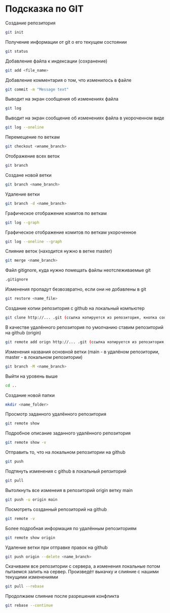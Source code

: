 # Подсказка по GIT

Создание репозитория
```sh
git init
```

Получение информации от git о его текущем состоянии
```sh
git status
```

Добавление файла к индексации (сохранение)
```sh
git add <file_name>
```

Добавление комментария о том, что изменилось в файле
```sh
git commit -m "Message text"
```

Выводит на экран сообщения об изменениях файла
```sh
git log
```

Выводит на экран сообщение об изменениях файла в укороченном виде
```sh
git log --oneline
```

Перемещение по веткам
```sh
git checkout <иname_branch>
```

Отображение всех веток
```sh
git branch
```

Создане новой ветки
```sh
git branch <name_branch>
```

Удаление ветки
```sh
git branch -d <name_branch>
```

Графическое отображение комитов по веткам
```sh
git log --graph
```

Графическое отображение комитов по веткам укороченное
```sh
git log --oneline --graph
```

Слияние веток (находится нужно в ветке master)
```sh
git merge <name_branch>
```

Файл gitignore, куда нужно помещать файлы неотслеживаемые git
```sh
.gitignore
```

Изменения пропадут безвозвратно, если они не добавлены в git
```sh
git restore <name_file>
```

Создание копии репозитория с github на локальный компьютер
```sh
git clone http://... .git (ссылка копируется из репозитория, кнопка code, расширение .git)
```

В качестве удалённого репозитория по умолчанию ставим репозиторий на github (origin)
```sh
git remote add orign http://... .git (ссылка копируется из репозитория, кнопка code, расширение .git)
```

Изменения названия основной ветки (main - в удалёном репозитории, master - в локальном репозитории)
```sh
git branch -M <name_branch>
```

Выйти на уровень выше
```sh
cd ..
```

Создание новой папки
```sh
mkdir <name_folder>
```

Просмотр заданного удалённого репозитория
```sh
git remote show
```

Подробное описание заданного удалённого репозитория
```sh
git remote show -v
```

Отправить то, что на локальном репозитории на github
```sh
git push
```

Подтянуть изменения с github в локальный репзиторий
```sh
git pull
```

Вытолкнуть все изменеия в репозиторий origin  ветку main
```sh
git push -u origin main
```

Посмотреть созданный репозиторий на github
```sh
git remote -v
```

Более подробная информация по удалённым репозиториям
```sh
git remote show origin
```

Удаление ветки при отправке правок на github
```sh
git push origin --delete <name_branch>
```

Скачиваем все репозитории с сервера, а изменения локальные потом пытаемся залить на сервер. Произведёт выкачку и слияние с нашими текущими изменениями
```sh
git pull --rebase
```

Продолжаем слияние после разрешения конфликта
```sh
git rebase --continue
```
